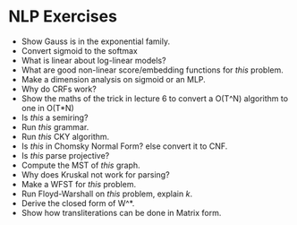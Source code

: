 # NLP Exercises

- Show Gauss is in the exponential family.
- Convert sigmoid to the softmax
- What is linear about log-linear models?
- What are good non-linear score/embedding functions for *this* problem.
- Make a dimension analysis on sigmoid or an MLP.
- Why do CRFs work?
- Show the maths of the trick in lecture 6 to convert a O(T^N) algorithm to one in O(T\*N)
- Is *this* a semiring?
- Run *this* grammar.
- Run *this* CKY algorithm.
- Is *this* in Chomsky Normal Form? else convert it to CNF.
- Is *this* parse projective?
- Compute the MST of *this* graph.
- Why does Kruskal not work for parsing?
- Make a WFST for *this* problem.
- Run Floyd-Warshall on *this* problem, explain *k*.
- Derive the closed form of W^\*.
- Show how transliterations can be done in Matrix form.